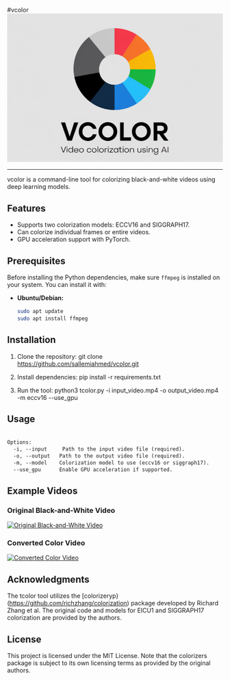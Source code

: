 #vcolor
<br>
![vcolor Logo](./logo/logo.png)

<hr>
vcolor is a command-line tool for colorizing black-and-white videos using deep learning models.

## Features
- Supports two colorization models: ECCV16 and SIGGRAPH17.
- Can colorize individual frames or entire videos.
- GPU acceleration support with PyTorch.
## Prerequisites

Before installing the Python dependencies, make sure `ffmpeg` is installed on your system. You can install it with:

- **Ubuntu/Debian:**
  ```bash
  sudo apt update
  sudo apt install ffmpeg
## Installation
1. Clone the repository:
   git clone https://github.com/sallemiahmed/vcolor.git

2. Install dependencies:
   pip install -r requirements.txt

3. Run the tool:
   python3 tcolor.py -i input_video.mp4 -o output_video.mp4 -m eccv16 --use_gpu 

## Usage
```vcolor -i <input_video> -o <output_video> -m <model> [--use_gpu

Options:
  -i, --input     Path to the input video file (required).
  -o, --output   Path to the output video file (required).
  -m, --model    Colorization model to use (eccv16 or siggraph17).
  --use_gpu      Enable GPU acceleration if supported.
```

## Example Videos
### Original Black-and-White Video
[![Original Black-and-White Video](https://img.youtube.com/vi/y3ekIuaTneE/0.jpg)](https://www.youtube.com/watch?v=y3ekIuaTneE)

### Converted Color Video
[![Converted Color Video](https://img.youtube.com/vi/fFn0LmEPn-8/0.jpg)](https://www.youtube.com/watch?v=fFn0LmEPn-8)

## Acknowledgments
The tcolor tool utilizes the [colorizeryp}(https://github.com/richzhang/colorization) package developed by Richard Zhang et al. The original code and models for EICU1 and SIGGRAPH17 colorization are provided by the authors.

## License
This project is licensed under the MIT License. Note that the colorizers package is subject to its own licensing terms as provided by the original authors.
